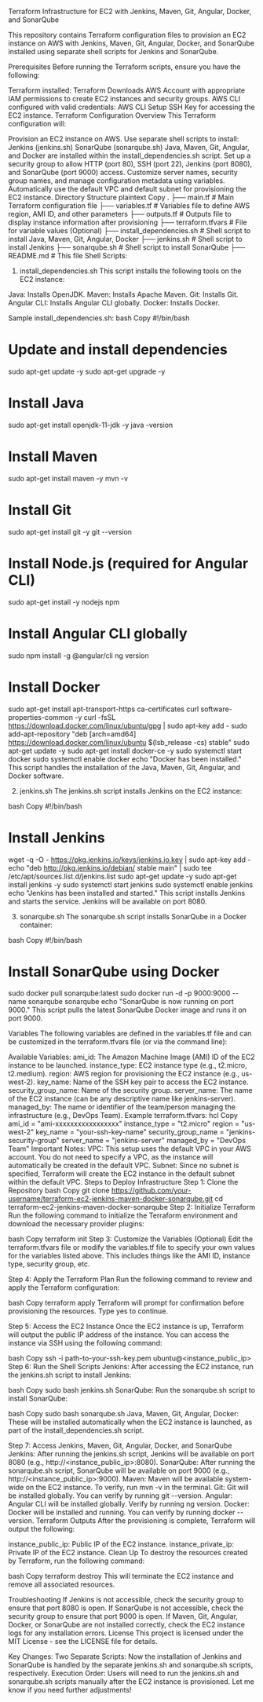 Terraform Infrastructure for EC2 with Jenkins, Maven, Git, Angular, Docker, and SonarQube

This repository contains Terraform configuration files to provision an EC2 instance on AWS with Jenkins, Maven, Git, Angular, Docker, and SonarQube installed using separate shell scripts for Jenkins and SonarQube.

Prerequisites
Before running the Terraform scripts, ensure you have the following:

Terraform installed: Terraform Downloads
AWS Account with appropriate IAM permissions to create EC2 instances and security groups.
AWS CLI configured with valid credentials: AWS CLI Setup
SSH Key for accessing the EC2 instance.
Terraform Configuration Overview
This Terraform configuration will:

Provision an EC2 instance on AWS.
Use separate shell scripts to install:
Jenkins (jenkins.sh)
SonarQube (sonarqube.sh)
Java, Maven, Git, Angular, and Docker are installed within the install_dependencies.sh script.
Set up a security group to allow HTTP (port 80), SSH (port 22), Jenkins (port 8080), and SonarQube (port 9000) access.
Customize server names, security group names, and manage configuration metadata using variables.
Automatically use the default VPC and default subnet for provisioning the EC2 instance.
Directory Structure
plaintext
Copy
.
├── main.tf               # Main Terraform configuration file
├── variables.tf          # Variables file to define AWS region, AMI ID, and other parameters
├── outputs.tf            # Outputs file to display instance information after provisioning
├── terraform.tfvars      # File for variable values (Optional)
├── install_dependencies.sh # Shell script to install Java, Maven, Git, Angular, Docker
├── jenkins.sh            # Shell script to install Jenkins
├── sonarqube.sh          # Shell script to install SonarQube
├── README.md             # This file
Shell Scripts:
1. install_dependencies.sh
This script installs the following tools on the EC2 instance:

Java: Installs OpenJDK.
Maven: Installs Apache Maven.
Git: Installs Git.
Angular CLI: Installs Angular CLI globally.
Docker: Installs Docker.

Sample install_dependencies.sh:
bash
Copy
#!/bin/bash

# Update and install dependencies
sudo apt-get update -y
sudo apt-get upgrade -y

# Install Java
sudo apt-get install openjdk-11-jdk -y
java -version

# Install Maven
sudo apt-get install maven -y
mvn -v

# Install Git
sudo apt-get install git -y
git --version

# Install Node.js (required for Angular CLI)
sudo apt-get install -y nodejs npm

# Install Angular CLI globally
sudo npm install -g @angular/cli
ng version

# Install Docker
sudo apt-get install apt-transport-https ca-certificates curl software-properties-common -y
curl -fsSL https://download.docker.com/linux/ubuntu/gpg | sudo apt-key add -
sudo add-apt-repository "deb [arch=amd64] https://download.docker.com/linux/ubuntu $(lsb_release -cs) stable"
sudo apt-get update -y
sudo apt-get install docker-ce -y
sudo systemctl start docker
sudo systemctl enable docker
echo "Docker has been installed."
This script handles the installation of the Java, Maven, Git, Angular, and Docker software.

2. jenkins.sh
The jenkins.sh script installs Jenkins on the EC2 instance:

bash
Copy
#!/bin/bash

# Install Jenkins
wget -q -O - https://pkg.jenkins.io/keys/jenkins.io.key | sudo apt-key add -
echo "deb http://pkg.jenkins.io/debian/ stable main" | sudo tee /etc/apt/sources.list.d/jenkins.list
sudo apt-get update -y
sudo apt-get install jenkins -y
sudo systemctl start jenkins
sudo systemctl enable jenkins
echo "Jenkins has been installed and started."
This script installs Jenkins and starts the service. Jenkins will be available on port 8080.

3. sonarqube.sh
The sonarqube.sh script installs SonarQube in a Docker container:

bash
Copy
#!/bin/bash

# Install SonarQube using Docker
sudo docker pull sonarqube:latest
sudo docker run -d -p 9000:9000 --name sonarqube sonarqube
echo "SonarQube is now running on port 9000."
This script pulls the latest SonarQube Docker image and runs it on port 9000.

Variables
The following variables are defined in the variables.tf file and can be customized in the terraform.tfvars file (or via the command line):

Available Variables:
ami_id: The Amazon Machine Image (AMI) ID of the EC2 instance to be launched.
instance_type: EC2 instance type (e.g., t2.micro, t2.medium).
region: AWS region for provisioning the EC2 instance (e.g., us-west-2).
key_name: Name of the SSH key pair to access the EC2 instance.
security_group_name: Name of the security group.
server_name: The name of the EC2 instance (can be any descriptive name like jenkins-server).
managed_by: The name or identifier of the team/person managing the infrastructure (e.g., DevOps Team).
Example terraform.tfvars:
hcl
Copy
ami_id            = "ami-xxxxxxxxxxxxxxxxx"
instance_type     = "t2.micro"
region            = "us-west-2"
key_name          = "your-ssh-key-name"
security_group_name = "jenkins-security-group"
server_name       = "jenkins-server"
managed_by        = "DevOps Team"
Important Notes:
VPC: This setup uses the default VPC in your AWS account. You do not need to specify a VPC, as the instance will automatically be created in the default VPC.
Subnet: Since no subnet is specified, Terraform will create the EC2 instance in the default subnet within the default VPC.
Steps to Deploy Infrastructure
Step 1: Clone the Repository
bash
Copy
git clone https://github.com/your-username/terraform-ec2-jenkins-maven-docker-sonarqube.git
cd terraform-ec2-jenkins-maven-docker-sonarqube
Step 2: Initialize Terraform
Run the following command to initialize the Terraform environment and download the necessary provider plugins:

bash
Copy
terraform init
Step 3: Customize the Variables (Optional)
Edit the terraform.tfvars file or modify the variables.tf file to specify your own values for the variables listed above. This includes things like the AMI ID, instance type, security group, etc.

Step 4: Apply the Terraform Plan
Run the following command to review and apply the Terraform configuration:

bash
Copy
terraform apply
Terraform will prompt for confirmation before provisioning the resources. Type yes to continue.

Step 5: Access the EC2 Instance
Once the EC2 instance is up, Terraform will output the public IP address of the instance. You can access the instance via SSH using the following command:

bash
Copy
ssh -i path-to-your-ssh-key.pem ubuntu@<instance_public_ip>
Step 6: Run the Shell Scripts
Jenkins: After accessing the EC2 instance, run the jenkins.sh script to install Jenkins:

bash
Copy
sudo bash jenkins.sh
SonarQube: Run the sonarqube.sh script to install SonarQube:

bash
Copy
sudo bash sonarqube.sh
Java, Maven, Git, Angular, Docker: These will be installed automatically when the EC2 instance is launched, as part of the install_dependencies.sh script.

Step 7: Access Jenkins, Maven, Git, Angular, Docker, and SonarQube
Jenkins: After running the jenkins.sh script, Jenkins will be available on port 8080 (e.g., http://<instance_public_ip>:8080).
SonarQube: After running the sonarqube.sh script, SonarQube will be available on port 9000 (e.g., http://<instance_public_ip>:9000).
Maven: Maven will be available system-wide on the EC2 instance. To verify, run mvn -v in the terminal.
Git: Git will be installed globally. You can verify by running git --version.
Angular: Angular CLI will be installed globally. Verify by running ng version.
Docker: Docker will be installed and running. You can verify by running docker --version.
Terraform Outputs
After the provisioning is complete, Terraform will output the following:

instance_public_ip: Public IP of the EC2 instance.
instance_private_ip: Private IP of the EC2 instance.
Clean Up
To destroy the resources created by Terraform, run the following command:

bash
Copy
terraform destroy
This will terminate the EC2 instance and remove all associated resources.

Troubleshooting
If Jenkins is not accessible, check the security group to ensure that port 8080 is open.
If SonarQube is not accessible, check the security group to ensure that port 9000 is open.
If Maven, Git, Angular, Docker, or SonarQube are not installed correctly, check the EC2 instance logs for any installation errors.
License
This project is licensed under the MIT License - see the LICENSE file for details.

Key Changes:
Two Separate Scripts: Now the installation of Jenkins and SonarQube is handled by the separate jenkins.sh and sonarqube.sh scripts, respectively.
Execution Order: Users will need to run the jenkins.sh and sonarqube.sh scripts manually after the EC2 instance is provisioned.
Let me know if you need further adjustments!